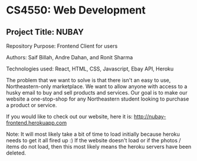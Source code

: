 # CS4550: Web Development

## Project Title: NUBAY

Repository Purpose: Frontend Client for users

Authors: Saif Billah, Andre Dahan, and Ronit Sharma

Technologies used: React, HTML, CSS, Javascript, Ebay API, Heroku

The problem that we want to solve is that there isn't an easy to use, Northeastern-only marketplace. We want to allow anyone with access to a husky email to buy and sell products and services. Our goal is to make our website a one-stop-shop for any Northeastern student looking to purchase a product or service.

If you would like to check out our website, here it is: http://nubay-frontend.herokuapp.com

Note: It will most likely take a bit of time to load initially because heroku needs to get it all fired up :) If the website doesn't load or if the photos / items do not load, then this most likely means the heroku servers have been deleted.
